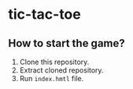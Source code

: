 # tic-tac-toe
## How to start the game?
1. Clone this repository.
2. Extract cloned repository.
3. Run `index.hmtl` file.
